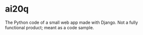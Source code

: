 # ai20q
The Python code of a small web app made with Django. Not a fully functional product; meant as a code sample.
